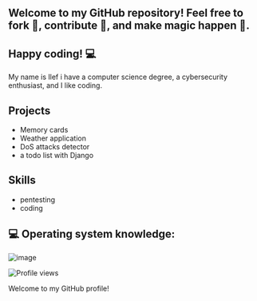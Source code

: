  ## Welcome to my GitHub repository! Feel free to fork 🍴, contribute 🚀, and make magic happen 🌟.
 ## Happy coding! 💻

 My name is Ilef i have a computer science degree, a cybersecurity enthusiast, and I like coding.

## Projects
- Memory cards
- Weather application
- DoS attacks detector
- a todo list with Django 

## Skills
- pentesting
- coding

## 💻 Operating system knowledge:
![image](https://github.com/Ilefrajhi/ilefrajhi/assets/123025307/6fca6c93-403e-4cce-b7b5-0921a8a4c5fc)


![Profile views](https://visitor-badge.glitch.me/badge?page_id=Ilefrajhi.ilefrajhi)

Welcome to my GitHub profile!







